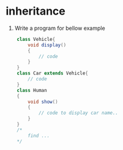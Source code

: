 # inheritance 
1. Write a program for bellow example
```java
	class Vehicle{
		void display()
		{
			// code
		}
	}
	class Car extends Vehicle{
		// code
	}
	class Human
	{
		void show()
		{
			// code to display car name..
		}
	}
	/*
		find ...
	*/

```